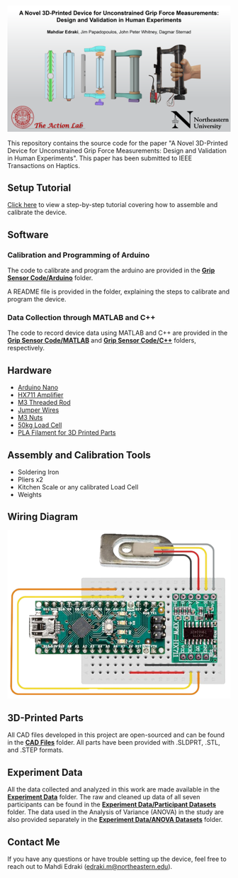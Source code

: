 <img src="Images/Cover Photo.png" alt="Cover Photo" width="\linewidth"/>

This repository contains the source code for the paper "A Novel 3D-Printed Device for Unconstrained Grip Force Measurements: Design and Validation in Human Experiments". This paper has been submitted to IEEE Transactions on Haptics.

## Setup Tutorial
[Click here](https://youtu.be/mO2cDpScyKs) to view a step-by-step tutorial covering how to assemble and calibrate the device.

## Software
### Calibration and Programming of Arduino
The code to calibrate and program the arduino are provided in the [**Grip Sensor Code/Arduino**](https://github.com/mahdiaredraki/A-Novel-3D-Printed-Device-for-Unconstrained-Grip-Force-Measurements/tree/main/Grip%20Sensor%20Code/Arduino) folder. 

A README file is provided in the folder, explaining the steps to calibrate and program the device.

### Data Collection through MATLAB and C++
The code to record device data using MATLAB and C++ are provided in the [**Grip Sensor Code/MATLAB**](https://github.com/mahdiaredraki/A-Novel-3D-Printed-Device-for-Unconstrained-Grip-Force-Measurements/tree/main/Grip%20Sensor%20Code/MATLAB) and [**Grip Sensor Code/C++**](https://github.com/mahdiaredraki/A-Novel-3D-Printed-Device-for-Unconstrained-Grip-Force-Measurements/tree/main/Grip%20Sensor%20Code/C%2B%2B) folders, respectively.

## Hardware
* [Arduino Nano](https://a.co/d/btdwUGS)
* [HX711 Amplifier](https://a.co/d/b6gcvBy)
* [M3 Threaded Rod](https://a.co/d/1BYGkEt)
* [Jumper Wires](https://a.co/d/3KskUcE)
* [M3 Nuts](https://a.co/d/6aupH7b)
* [50kg Load Cell](https://www.aliexpress.us/item/3256803506004709.html?spm=a2g0o.order_list.order_list_main.5.53731802Mkq9Dp&gatewayAdapt=glo2usa)
* [PLA Filament for 3D Printed Parts](https://a.co/d/9uJcKfV) 

## Assembly and Calibration Tools
* Soldering Iron
* Pliers x2
* Kitchen Scale or any calibrated Load Cell
* Weights

## Wiring Diagram
<img src="Images/Circuit Design.PNG" alt="Circuit Design" width="\linewidth"/>

## 3D-Printed Parts
All CAD files developed in this project are open-sourced and can be found in the [**CAD Files**](https://github.com/mahdiaredraki/A-Novel-3D-Printed-Device-for-Unconstrained-Grip-Force-Measurements/tree/main/CAD%20Files) folder. All parts have been provided with .SLDPRT, .STL, and .STEP formats.

## Experiment Data
All the data collected and analyzed in this work are made available in the [**Experiment Data**](https://github.com/mahdiaredraki/A-Novel-3D-Printed-Device-for-Unconstrained-Grip-Force-Measurements/tree/main/Experiment%20Data) folder. The raw and cleaned up data of all seven participants can be found in the [**Experiment Data/Participant Datasets**](https://github.com/mahdiaredraki/A-Novel-3D-Printed-Device-for-Unconstrained-Grip-Force-Measurements/tree/main/Experiment%20Data/Participant%20Datasets) folder. The data used in the Analysis of Variance (ANOVA) in the study are also provided separately in the [**Experiment Data/ANOVA Datasets**](https://github.com/mahdiaredraki/A-Novel-3D-Printed-Device-for-Unconstrained-Grip-Force-Measurements/tree/main/Experiment%20Data/ANOVA%20Datasets) folder. 

## Contact Me
If you have any questions or have trouble setting up the device, feel free to reach out to Mahdi Edraki (edraki.m@northeastern.edu).
